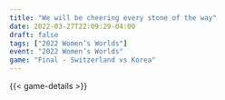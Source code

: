 ```yaml
---
title: "We will be cheering every stone of the way"
date: 2022-03-27T22:09:29-04:00
draft: false
tags: ["2022 Women’s Worlds"]
event: "2022 Women’s Worlds"
game: "Final - Switzerland vs Korea"
---
```

{{< game-details >}}
<!--more-->

